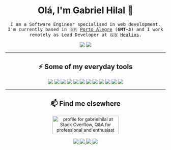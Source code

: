 <h1 align="center">Olá, I'm Gabriel Hilal 👋</h1>

<p align="center">
  <samp>I am a Software Engineer specialised in web development. I'm currently based in 🇧🇷 <a href="https://en.wikipedia.org/wiki/Porto_Alegre">Porto Alegre</a> (<b>GMT-3</b>) and I work remotely as Lead Developer at 🇬🇧 <a href="https://healios.org.uk/">Healios</a>.</samp>
</p>

<p align="center">
  <img src="https://github-readme-stats.vercel.app/api?username=gabrielhilal&count_private=true&show_icons=true&hide_title=1" />
  <img src="https://github-readme-stats.vercel.app/api/top-langs/?username=gabrielhilal&layout=compact&hide_title=1" />
</p>

---

<h2 align="center">⚡ Some of my everyday tools</h2>

<p align="center">
  <img src="https://img.shields.io/badge/ruby-%23CC342D.svg?&style=flat-square&logo=ruby&logoColor=white"/>
  <img src="https://img.shields.io/badge/rails%20-%23CC0000.svg?&style=flat-square&logo=ruby-on-rails&logoColor=white"/>
  <img src="https://img.shields.io/badge/javascript%20-%23323330.svg?&style=flat-square&logo=javascript&logoColor=%23F7DF1E"/>
  <img src="https://img.shields.io/badge/jquery%20-%230769AD.svg?&style=flat-square&logo=jquery&logoColor=white"/>
  <img src="https://img.shields.io/badge/html5%20-%23E34F26.svg?&style=flat-square&logo=html5&logoColor=white"/>
  <img src="https://img.shields.io/badge/css3%20-%231572B6.svg?&style=flat-square&logo=css3&logoColor=white"/>
  <img src="https://img.shields.io/badge/SASS%20-hotpink.svg?&style=flat-square&logo=SASS&logoColor=white"/>
  <img src="https://img.shields.io/badge/bootstrap%20-%23563D7C.svg?&style=flat-square&logo=bootstrap&logoColor=white"/>
  <img src="https://img.shields.io/badge/postgres-%23316192.svg?&style=flat-square&logo=postgresql&logoColor=white"/>
  <img src="https://img.shields.io/badge/git%20-%23F05033.svg?&style=flat-square&logo=git&logoColor=white"/>
  <img src="https://img.shields.io/badge/heroku%20-%23430098.svg?&style=flat-square&logo=heroku&logoColor=white"/>
  <img src="https://img.shields.io/badge/AWS%20-%23FF9900.svg?&style=flat-square&logo=amazon-aws&logoColor=white"/>
</p>

---

<h2 align="center">📫 Find me elsewhere</h2>

<p align="center">
  <a href="https://stackoverflow.com/users/1155142/gabrielhilal">
    <img src="https://stackoverflow.com/users/flair/1155142.png?theme=dark" width="208" height="58" alt="profile for gabrielhilal at Stack Overflow, Q&amp;A for professional and enthusiast programmers" title="profile for gabrielhilal at Stack Overflow, Q&amp;A for professional and enthusiast programmers">
  </a>
</p>
<p align="center">
  <a href="mailto:gabrielhilal@gmail.com">
    <img src="https://img.shields.io/badge/gmail-%23D14836.svg?&style=for-the-badge&logo=gmail&logoColor=white"/>
  </a>
  <a href="https://www.linkedin.com/in/gabrielhilal">
    <img src="https://img.shields.io/badge/linkedin%20-%230077B5.svg?&style=for-the-badge&logo=linkedin&logoColor=white"/>
  </a>
  <a href="https://medium.com/@gabrielhilal">
    <img src="https://img.shields.io/badge/medium%20-%2312100E.svg?&style=for-the-badge&logo=medium&logoColor=white"/>
  </a>
  <a href="https://gabrielhilal.com">
    <img src="https://img.shields.io/badge/gabrielhilal.com-%23216425.svg?&style=for-the-badge"/>
  </a>
</p>
